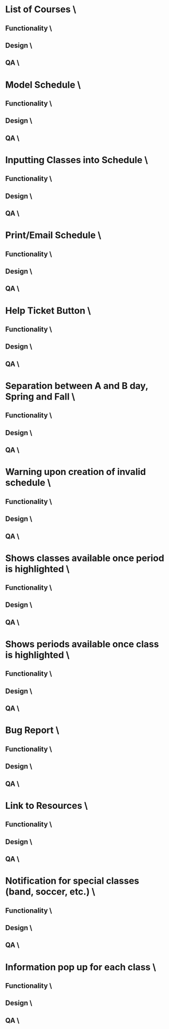 # List of Courses \

## Functionality \

## Design \

## QA \

# Model Schedule \

## Functionality \

## Design \

## QA \

# Inputting Classes into Schedule \

## Functionality \

## Design \

## QA \

# Print/Email Schedule \

## Functionality \

## Design \

## QA \

# Help Ticket Button \

## Functionality \

## Design \

## QA \

# Separation between A and B day, Spring and Fall \

## Functionality \

## Design \

## QA \

# Warning upon creation of invalid schedule \

## Functionality \

## Design \

## QA \

# Shows classes available once period is highlighted \

## Functionality \

## Design \

## QA \

# Shows periods available once class is highlighted \

## Functionality \

## Design \

## QA \

# Bug Report \

## Functionality \

## Design \

## QA \

# Link to Resources \

## Functionality \

## Design \

## QA \

# Notification for special classes (band, soccer, etc.) \

## Functionality \

## Design \

## QA \

# Information pop up for each class \

## Functionality \

## Design \

## QA \
